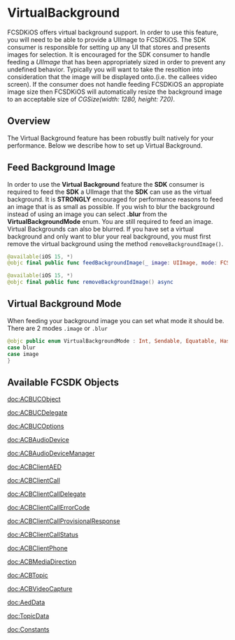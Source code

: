 # VirtualBackground

FCSDKiOS offers virtual background support. In order to use this feature, you will need to be able to provide a UIImage to FCSDKiOS. The SDK consumer is responsible for setting up any UI that stores and presents images for selection. It is encouraged for the SDK consumer to handle feeding a *UIImage* that has been appropriately sized in order to prevent any undefined behavior. Typically you will want to take the resoltion into consideration that the image will be displayed onto.(i.e. the callees video screen). If the consumer does not handle feeding FCSDKiOS an appropiate image size then FCSDKiOS will automatically resize the background image to an acceptable size of *CGSize(width: 1280, height: 720)*.

## Overview

The Virtual Background feature has been robustly built natively for your performance. Below we describe how to set up Virtual Background. 

## Feed Background Image
In order to use the **Virtual Background** feature the **SDK** consumer is required to feed the **SDK** a UIImage that the **SDK** can use as the virtual background. It is **STRONGLY** encouraged for performance reasons to feed an image that is as small as possible. If you wish to blur the background instead of using an image you can select **.blur** from the **VirtualBackgroundMode** enum. You are still required to feed an image. Virtual Backgrounds can also be blurred. If you have set a virtual background and only want to blur your real background, you must first remove the virtual background using the method `removeBackgroundImage()`.

```swift
@available(iOS 15, *)
@objc final public func feedBackgroundImage(_ image: UIImage, mode: FCSDKiOS.VirtualBackgroundMode = .image) async
```

```swift
@available(iOS 15, *)
@objc final public func removeBackgroundImage() async
```

## Virtual Background Mode
When feeding your background image you can set what mode it should be. There are 2 modes `.image` or `.blur`  
```swift
@objc public enum VirtualBackgroundMode : Int, Sendable, Equatable, Hashable, RawRepresentable {
case blur
case image
}
```


## Available FCSDK Objects
<doc:ACBUCObject>

<doc:ACBUCDelegate>

<doc:ACBUCOptions>

<doc:ACBAudioDevice>

<doc:ACBAudioDeviceManager>

<doc:ACBClientAED>

<doc:ACBClientCall>

<doc:ACBClientCallDelegate>

<doc:ACBClientCallErrorCode>

<doc:ACBClientCallProvisionalResponse>

<doc:ACBClientCallStatus>

<doc:ACBClientPhone>

<doc:ACBMediaDirection>

<doc:ACBTopic>

<doc:ACBVideoCapture>

<doc:AedData>

<doc:TopicData>

<doc:Constants>
